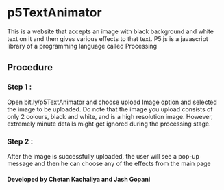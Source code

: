 # p5TextAnimator 
This is a website that accepts an image with black background and white text on it and then gives various effects to that text. P5.js is a javascript library of a programming language called Processing

## Procedure

### Step 1 :  
Open bit.ly/p5TextAnimator and choose upload Image option and selected the image to be uploaded. Do note that the image you upload consists of only 2 colours, black and white, and is a high resolution image. However, extremely minute details might get ignored during the processing stage.

### Step 2 :  
After the image is successfully uploaded, the user will see a pop-up message and then he can choose any of the effects from the main page

#### Developed by Chetan Kachaliya and Jash Gopani


